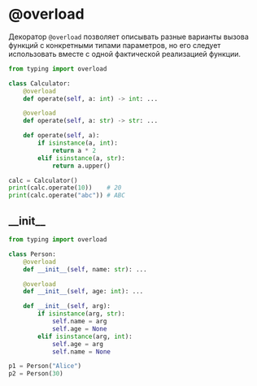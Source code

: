 # @overload
Декоратор `@overload` позволяет описывать разные варианты вызова функций с конкретными типами параметров,
но его следует использовать вместе с одной фактической реализацией функции.

```python
from typing import overload

class Calculator:
    @overload
    def operate(self, a: int) -> int: ...

    @overload
    def operate(self, a: str) -> str: ...

    def operate(self, a):
        if isinstance(a, int):
            return a * 2
        elif isinstance(a, str):
            return a.upper()

calc = Calculator()
print(calc.operate(10))    # 20
print(calc.operate("abc")) # ABC
```

## \_\_init\_\_

```python
from typing import overload

class Person:
    @overload
    def __init__(self, name: str): ...

    @overload
    def __init__(self, age: int): ...

    def __init__(self, arg):
        if isinstance(arg, str):
            self.name = arg
            self.age = None
        elif isinstance(arg, int):
            self.age = arg
            self.name = None

p1 = Person("Alice")
p2 = Person(30)
```
